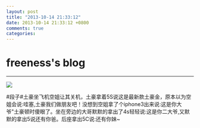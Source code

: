 ```yaml
---
layout: post
title: "2013-10-14 21:33:12"
date: 2013-10-14 21:33:12 +0800
comments: true
categories: 
---
```


# freeness's blog

----------

![](http://okqmqrbgo.bkt.clouddn.com/201310142133121.jpg)

>
\#段子\#土豪坐飞机空姐让其关机，土豪拿着5S说这是最新款土豪金，原本以为空姐会说:哇塞,土豪我们做朋友吧！没想到空姐拿了个iphone3出来说:这是你大爷"土豪顿时傻眼了。坐在旁边的大哥默默的拿出了4s轻轻说:这是你二大爷,又默默的拿出5说还有你爸。后座拿出5C说:还有你妹~